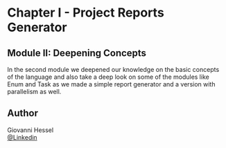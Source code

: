 # Chapter I - Project Reports Generator

##  Module II: Deepening Concepts

In the second module we deepened our knowledge on the basic concepts of the language and also take a deep look on some of the modules like Enum and Task as we made a simple report generator and a version with parallelism as well.

## Author

Giovanni Hessel\
[@Linkedin](https://www.linkedin.com/in/giovanni-garcia-hessel-137b1393/)